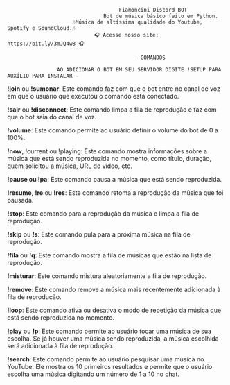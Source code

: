                                         Fiamoncini Discord BOT
                                   Bot de música básico feito em Python.
                         🎶Música de altíssima qualidade do Youtube, Spotify e SoundCloud.🎶
                                🎧 Acesse nosso site: https://bit.ly/3mJQ4w8 🎧

                                             - COMANDOS
                        
                    AO ADICIONAR O BOT EM SEU SERVIDOR DIGITE !SETUP PARA AUXÍLIO PARA INSTALAR -
**!join** ou **!sumonar**: 
Este comando faz com que o bot entre no canal de voz em que o usuário que executou o comando está conectado.

**!sair** ou **!disconnect**: 
Este comando limpa a fila de reprodução e faz com que o bot saia do canal de voz.

**!volume**: 
Este comando permite ao usuário definir o volume do bot de 0 a 100%.

**!now**, !current ou !playing: 
Este comando mostra informações sobre a música que está sendo reproduzida no momento, como título, duração, quem solicitou a música, URL do vídeo, etc.

**!pause ou !pa**: 
Este comando pausa a música que está sendo reproduzida.

**!resume**, **!re** ou **!res**:
Este comando retoma a reprodução da música que foi pausada.

**!stop**:
Este comando para a reprodução da música e limpa a fila de reprodução.

**!skip** ou **!s**: 
Este comando pula para a próxima música na fila de reprodução.

**!fila** ou **!q**: 
Este comando mostra a fila de músicas que estão na lista de reprodução.

**!misturar**: 
Este comando mistura aleatoriamente a fila de reprodução.

**!remove**: 
Este comando remove a música mais recentemente adicionada à fila de reprodução.

**!loop**: 
Este comando ativa ou desativa o modo de repetição da música que está sendo reproduzida no momento.

**!play** ou **!p**: 
Este comando permite ao usuário tocar uma música de sua escolha. Se já houver uma música sendo reproduzida, a música escolhida será adicionada à fila de reprodução.

**!search**: 
Este comando permite ao usuário pesquisar uma música no YouTube. Ele mostra os 10 primeiros resultados e permite que o usuário escolha uma música digitando um número de 1 a 10 no chat.

